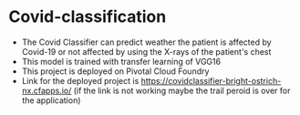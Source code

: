 # Covid-classification
* The Covid Classifier can predict weather the patient is affected by Covid-19 or not affected by using the X-rays of the patient's chest 
* This model is trained with transfer learning of VGG16
* This project is deployed on Pivotal Cloud Foundry
* Link for the deployed project is https://covidclassifier-bright-ostrich-nx.cfapps.io/ (if the link is not working maybe the trail peroid is over for the application)

